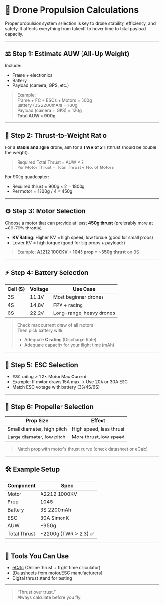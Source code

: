 # 🔢 Drone Propulsion Calculations

Proper propulsion system selection is key to drone stability, efficiency, and safety. It affects everything from takeoff to hover time to total payload capacity.

---

## ⚖️ Step 1: Estimate AUW (All-Up Weight)

Include:
- Frame + electronics
- Battery
- Payload (camera, GPS, etc.)

> Example:  
> Frame + FC + ESCs + Motors = 600g  
> Battery (3S 2200mAh) = 180g  
> Payload (camera + GPS) = 120g  
> **Total AUW ≈ 900g**

---

## 🧮 Step 2: Thrust-to-Weight Ratio

For a **stable and agile** drone, aim for a **TWR of 2:1** (thrust should be double the weight).

> Required Total Thrust = AUW × 2  
> Per Motor Thrust = Total Thrust ÷ No. of Motors

For 900g quadcopter:  
- Required thrust = 900g × 2 = 1800g  
- Per motor = 1800g / 4 = 450g

---

## ⚙️ Step 3: Motor Selection

Choose a motor that can provide at least **450g thrust** (preferably more at ~60-70% throttle).

- **KV Rating**: Higher KV = high speed, low torque (good for small props)  
- Lower KV = high torque (good for big props + payloads)

> Example: **A2212 1000KV + 1045 prop = ~850g thrust** on 3S

---

## ⚡ Step 4: Battery Selection

| Cell (S) | Voltage | Use Case |
|----------|---------|----------|
| 3S | 11.1V | Most beginner drones |
| 4S | 14.8V | FPV + racing |
| 6S | 22.2V | Long-range, heavy drones |

> Check max current draw of all motors  
> Then pick battery with:
> - Adequate **C rating** (Discharge Rate)
> - Adequate capacity for your flight time (mAh)

---

## 🔌 Step 5: ESC Selection

- ESC rating > 1.2× Motor Max Current
- Example: If motor draws 15A max → Use 20A or 30A ESC
- Match ESC voltage with battery (3S/4S/6S)

---

## 📐 Step 6: Propeller Selection

| Prop Size | Effect |
|-----------|--------|
| Small diameter, high pitch | High speed, less thrust |
| Large diameter, low pitch | More thrust, low speed |

> Match prop with motor's thrust curve (check datasheet or eCalc)

---

## 🛠️ Example Setup

| Component | Spec |
|----------|------|
| Motor | A2212 1000KV |
| Prop | 1045 |
| Battery | 3S 2200mAh |
| ESC | 30A SimonK |
| AUW | ~950g |
| Total Thrust | ~2200g (TWR > 2.3) ✅

---

## 🧮 Tools You Can Use

- [eCalc](https://www.ecalc.ch/xcoptercalc.php) (Online thrust + flight time calculator)
- [Datasheets from motor/ESC manufacturers]
- Digital thrust stand for testing

---

> “Thrust over trust.”  
> Always calculate before you fly.
